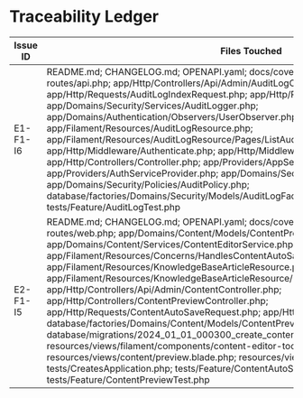 # Traceability Ledger

| Issue ID | Files Touched | Tests Added | Endpoints | Migrations | Notes |
| --- | --- | --- | --- | --- | --- |
| E1-F1-I6 | README.md; CHANGELOG.md; OPENAPI.yaml; docs/coverage-ledger.md; bootstrap/app.php; routes/api.php; app/Http/Controllers/Api/Admin/AuditLogController.php; app/Http/Requests/AuditLogIndexRequest.php; app/Http/Resources/AuditLogResource.php; app/Domains/Security/Services/AuditLogger.php; app/Domains/Authentication/Observers/UserObserver.php; app/Filament/Resources/AuditLogResource.php; app/Filament/Resources/AuditLogResource/Pages/ListAuditLogs.php; app/Http/Middleware/Authenticate.php; app/Http/Middleware/CorrelationIdMiddleware.php; app/Http/Controllers/Controller.php; app/Providers/AppServiceProvider.php; app/Providers/AuthServiceProvider.php; app/Domains/Security/Models/AuditLog.php; app/Domains/Security/Policies/AuditPolicy.php; database/factories/Domains/Security/Models/AuditLogFactory.php; phpunit.xml; tests/Feature/AuditLogTest.php | tests/Feature/AuditLogTest.php | /api/v1/admin/audit-logs | None | User CRUD events logged with tenant-aware audit reporting and RBAC-secured API/Filament views |
| E2-F1-I5 | README.md; CHANGELOG.md; OPENAPI.yaml; docs/coverage-ledger.md; routes/api.php; routes/web.php; app/Domains/Content/Models/ContentPreviewLink.php; app/Domains/Content/Services/ContentEditorService.php; app/Filament/Resources/Concerns/HandlesContentAutoSave.php; app/Filament/Resources/KnowledgeBaseArticleResource.php; app/Filament/Resources/KnowledgeBaseArticleResource/Pages/EditKnowledgeBaseArticle.php; app/Http/Controllers/Api/Admin/ContentController.php; app/Http/Controllers/ContentPreviewController.php; app/Http/Requests/ContentAutoSaveRequest.php; app/Http/Resources/ContentResource.php; database/factories/Domains/Content/Models/ContentPreviewLinkFactory.php; database/migrations/2024_01_01_000300_create_content_preview_links_table.php; resources/views/filament/components/content-editor-tools.blade.php; resources/views/content/preview.blade.php; resources/views/layouts/preview.blade.php; tests/CreatesApplication.php; tests/Feature/ContentAutoSaveTest.php; tests/Feature/ContentPreviewTest.php | tests/Feature/ContentAutoSaveTest.php; tests/Feature/ContentPreviewTest.php | /api/v1/admin/content/{content}/autosave; /api/v1/admin/content/{content}/preview-link; /preview/content/{content}/{token} | 2024_01_01_000300_create_content_preview_links_table.php | Tiptap auto-save, signed preview links, Filament editor tooling, and API coverage |
